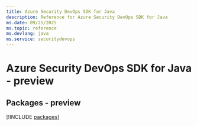 ```yaml
---
title: Azure Security DevOps SDK for Java
description: Reference for Azure Security DevOps SDK for Java
ms.date: 09/25/2025
ms.topic: reference
ms.devlang: java
ms.service: securitydevops
---
```

# Azure Security DevOps SDK for Java - preview
## Packages - preview
[!INCLUDE [packages](security-devops-index.md)]